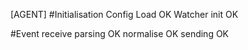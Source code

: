 [AGENT]
#Initialisation
Config Load OK
Watcher init OK

#Event receive
parsing OK
normalise OK
sending OK